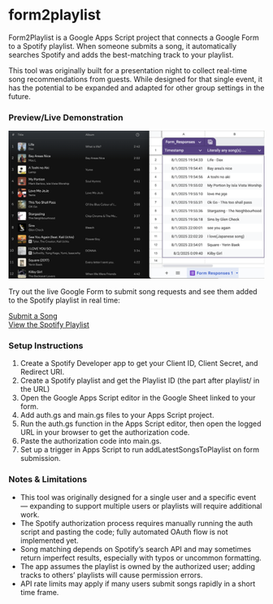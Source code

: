 # form2playlist

Form2Playlist is a Google Apps Script project that connects a Google Form to a Spotify playlist. When someone submits a song, it automatically searches Spotify and adds the best-matching track to your playlist.

This tool was originally built for a presentation night to collect real-time song recommendations from guests. While designed for that single event, it has the potential to be expanded and adapted for other group settings in the future.

### Preview/Live Demonstration
![Output Preview](./output.png)

Try out the live Google Form to submit song requests and see them added to the Spotify playlist in real time:

[Submit a Song](https://forms.gle/ojhmsx7ERswxT1Sb7)  
[View the Spotify Playlist](https://open.spotify.com/playlist/7CW5Avc2YdXGHdcupQgXkn?si=de9d0b7428a04863)

### Setup Instructions
1. Create a Spotify Developer app to get your Client ID, Client Secret, and Redirect URI.
2. Create a Spotify playlist and get the Playlist ID (the part after playlist/ in the URL)
3. Open the Google Apps Script editor in the Google Sheet linked to your form.
4. Add auth.gs and main.gs files to your Apps Script project.
5. Run the auth.gs function in the Apps Script editor, then open the logged URL in your browser to get the authorization code.
6. Paste the authorization code into main.gs.
7. Set up a trigger in Apps Script to run addLatestSongsToPlaylist on form submission.

### Notes & Limitations
- This tool was originally designed for a single user and a specific event — expanding to support multiple users or playlists will require additional work.
- The Spotify authorization process requires manually running the auth script and pasting the code; fully automated OAuth flow is not implemented yet.
- Song matching depends on Spotify’s search API and may sometimes return imperfect results, especially with typos or uncommon formatting.
- The app assumes the playlist is owned by the authorized user; adding tracks to others’ playlists will cause permission errors.
- API rate limits may apply if many users submit songs rapidly in a short time frame.
